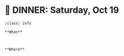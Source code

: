 # 🎉 DINNER: Saturday, Oct 19

```{admonition} Main points
:class: info

**When**



**Where**



```
